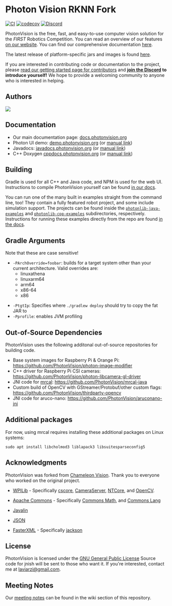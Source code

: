 # Photon Vision RKNN Fork

[![CI](https://github.com/PhotonVision/photonvision/workflows/CI/badge.svg)](https://github.com/PhotonVision/photonvision/actions?query=workflow%3ACI) [![codecov](https://codecov.io/gh/PhotonVision/photonvision/branch/master/graph/badge.svg)](https://codecov.io/gh/PhotonVision/photonvision) [![Discord](https://img.shields.io/discord/725836368059826228?color=%23738ADB&label=Join%20our%20Discord&logo=discord&logoColor=white)](https://discord.gg/wYxTwym)

PhotonVision is the free, fast, and easy-to-use computer vision solution for the *FIRST* Robotics Competition. You can read an overview of our features [on our website](https://photonvision.org). You can find our comprehensive documentation [here](https://docs.photonvision.org).

The latest release of platform-specific jars and images is found [here](https://github.com/PhotonVision/photonvision/releases).

If you are interested in contributing code or documentation to the project, please [read our getting started page for contributors](https://docs.photonvision.org/en/latest/docs/contributing/index.html) and **[join the Discord](https://discord.gg/wYxTwym) to introduce yourself!** We hope to provide a welcoming community to anyone who is interested in helping.

## Authors

<a href="https://github.com/PhotonVision/photonvision/graphs/contributors">
  <img src="https://contrib.rocks/image?repo=PhotonVision/photonvision" />
</a>

## Documentation

- Our main documentation page: [docs.photonvision.org](https://docs.photonvision.org)
- Photon UI demo: [demo.photonvision.org](https://demo.photonvision.org) (or [manual link](https://photonvision.github.io/photonvision/built-client/))
- Javadocs: [javadocs.photonvision.org](https://javadocs.photonvision.org) (or [manual link](https://photonvision.github.io/photonvision/built-docs/javadoc/))
- C++ Doxygen  [cppdocs.photonvision.org](https://cppdocs.photonvision.org) (or [manual link](https://photonvision.github.io/photonvision/built-docs/doxygen/html/))

## Building

Gradle is used for all C++ and Java code, and NPM is used for the web UI. Instructions to compile PhotonVision yourself can be found [in our docs](https://docs.photonvision.org/en/latest/docs/contributing/photonvision/build-instructions.html?highlight=npm%20install#compiling-instructions).

You can run one of the many built in examples straight from the command line, too! They contain a fully featured robot project, and some include simulation support. The projects can be found inside the [`photonlib-java-examples`](photonlib-java-examples) and [`photonlib-cpp-examples`](photonlib-cpp-examples) subdirectories, respectively. Instructions for running these examples directly from the repo are found [in the docs](https://docs.photonvision.org/en/latest/docs/contributing/photonvision/build-instructions.html#running-examples).

## Gradle Arguments

Note that these are case sensitive!

* `-PArchOverride=foobar`: builds for a target system other than your current architecture. Valid overrides are:
    * linuxathena
    * linuxarm64
    * arm64
    * x86-64
    * x86
- `-PtgtIp`: Specifies where `./gradlew deploy` should try to copy the fat JAR to
- `-Pprofile`: enables JVM profiling

## Out-of-Source Dependencies

PhotonVision uses the following additonal out-of-source repositories for building code.

- Base system images for Raspberry Pi & Orange Pi: https://github.com/PhotonVision/photon-image-modifier
- C++ driver for Raspberry Pi CSI cameras: https://github.com/PhotonVision/photon-libcamera-gl-driver
- JNI code for [mrcal](https://mrcal.secretsauce.net/): https://github.com/PhotonVision/mrcal-java
- Custom build of OpenCV with GStreamer/Protobuf/other custom flags: https://github.com/PhotonVision/thirdparty-opencv
- JNI code for aruco-nano: https://github.com/PhotonVision/aruconano-jni

## Additional packages

For now, using mrcal requires installing these additional packages on Linux systems:

```
sudo apt install libcholmod3 liblapack3 libsuitesparseconfig5
```

## Acknowledgments

PhotonVision was forked from [Chameleon Vision](https://github.com/Chameleon-Vision/chameleon-vision/). Thank you to everyone who worked on the original project.

* [WPILib](https://github.com/wpilibsuite) - Specifically [cscore](https://github.com/wpilibsuite/allwpilib/tree/master/cscore), [CameraServer](https://github.com/wpilibsuite/allwpilib/tree/master/cameraserver), [NTCore](https://github.com/wpilibsuite/allwpilib/tree/master/ntcore), and [OpenCV](https://github.com/wpilibsuite/thirdparty-opencv).

* [Apache Commons](https://commons.apache.org/) - Specifically [Commons Math](https://commons.apache.org/proper/commons-math/), and [Commons Lang](https://commons.apache.org/proper/commons-lang/)

* [Javalin](https://javalin.io/)

* [JSON](https://json.org)

* [FasterXML](https://github.com/FasterXML) - Specifically [jackson](https://github.com/FasterXML/jackson)

## License
PhotonVision is licensed under the [GNU General Public License](https://www.gnu.org/licenses/gpl-3.0.html)
Source code for jnish will be sent to those who want it. If you're interested, contact me at laviarzi@gmail.com.

## Meeting Notes

Our [meeting notes](https://github.com/PhotonVision/photonvision/wiki/PhotonVision-Meeting-Notes) can be found in the wiki section of this repository.
